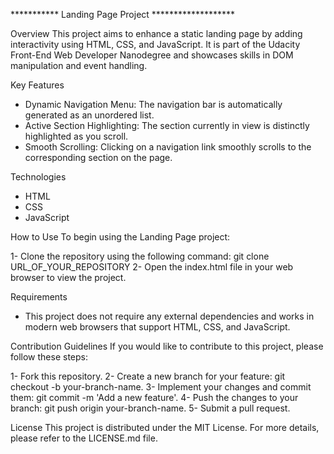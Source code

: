 *********** Landing Page Project *******************


Overview
This project aims to enhance a static landing page by adding interactivity using HTML, CSS, and JavaScript. It is part of the Udacity Front-End Web Developer Nanodegree and showcases skills in DOM manipulation and event handling.

Key Features
- Dynamic Navigation Menu: The navigation bar is automatically generated as an unordered list.
- Active Section Highlighting: The section currently in view is distinctly highlighted as you scroll.
- Smooth Scrolling: Clicking on a navigation link smoothly scrolls to the corresponding section on the page.

Technologies
- HTML
- CSS
- JavaScript

How to Use
To begin using the Landing Page project:

1- Clone the repository using the following command: git clone URL_OF_YOUR_REPOSITORY
2- Open the index.html file in your web browser to view the project.

Requirements
* This project does not require any external dependencies and works in modern web browsers that support HTML, CSS, and JavaScript.

Contribution Guidelines
If you would like to contribute to this project, please follow these steps:

1- Fork this repository.
2- Create a new branch for your feature: git checkout -b your-branch-name.
3- Implement your changes and commit them: git commit -m 'Add a new feature'.
4- Push the changes to your branch: git push origin your-branch-name.
5- Submit a pull request.

License
This project is distributed under the MIT License. For more details, please refer to the LICENSE.md file.

